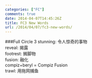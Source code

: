 ```yaml
---
categories: ["FC"]
comments: true
date: 2014-04-07T14:45:26Z
title: FC3 New Words
url: /2014/04/07/fc3-new-words/
---
```


###Full Circle 3
stunning: 令人惊奇的事物    
reveal: 揭露    
footrest: 搁脚物    
fusion: 融化    
compiz+beryl = Compiz Fusion    
trawl: 用拖网捕鱼     

